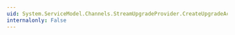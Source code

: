 ```yaml
---
uid: System.ServiceModel.Channels.StreamUpgradeProvider.CreateUpgradeAcceptor
internalonly: False
---
```

